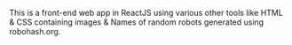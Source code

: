 This is a front-end web app in ReactJS using various other tools like HTML & CSS containing images & Names of random robots generated using robohash.org.
